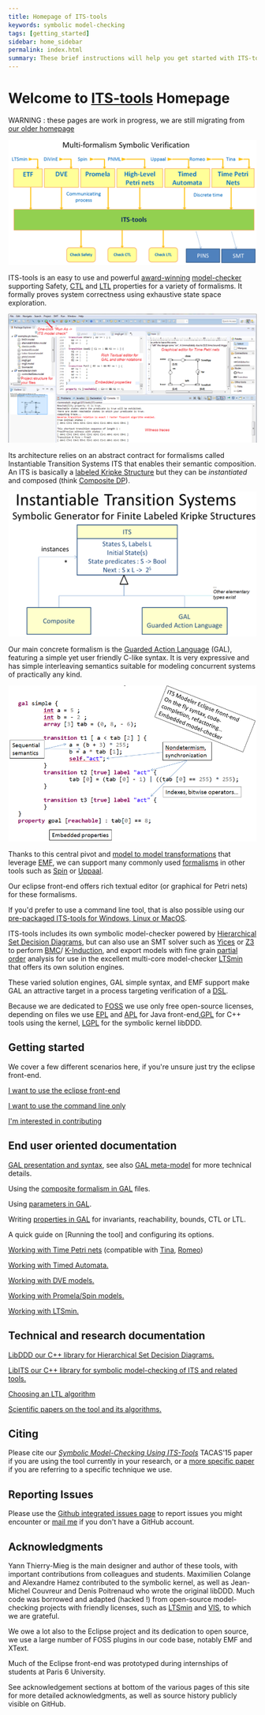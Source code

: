 ```yaml
---
title: Homepage of ITS-tools
keywords: symbolic model-checking
tags: [getting_started]
sidebar: home_sidebar
permalink: index.html
summary: These brief instructions will help you get started with ITS-tools. The other topics in this help provide additional information use sidebars to navigate.
---
```



# Welcome to [ITS-tools](itstools.md) Homepage

WARNING : these pages are work in progress, we are still migrating from [our older homepage](http://ddd.lip6.fr)

![ITS pivot](images/pivot.png)

ITS-tools is an easy to use and powerful [award-winning](http://mcc.lip6.fr/2016/results.php) [model-checker](https://en.wikipedia.org/wiki/Model_checking) supporting Safety, 
[CTL](https://en.wikipedia.org/wiki/Computation_tree_logic) and [LTL](https://en.wikipedia.org/wiki/Linear_temporal_logic) 
properties for a variety of formalisms. It formally proves system correctness using exhaustive state space exploration.

![Screenshot : eclipse](images/screenMain.png)

Its architecture relies on an abstract contract for formalisms called Instantiable Transition Systems ITS that enables their semantic composition. An ITS is basically a [labeled Kripke Structure](https://en.wikipedia.org/wiki/Kripke_structure) but they can be _instantiated_ and composed (think [Composite DP](https://en.wikipedia.org/wiki/Composite_pattern)).

![composite DP](images/dpcomp.png)

Our main concrete formalism is the [Guarded Action Language](gal.md) (GAL), featuring a simple yet user friendly C-like syntax.
It is very expressive and has simple interleaving semantics suitable for modeling concurrent systems of practically any kind.

![a simple gal example](images/simplegal.png)

Thanks to this central pivot and [model to model transformations](https://en.wikipedia.org/wiki/Model_transformation) that leverage [EMF](https://www.eclipse.org/modeling/emf/), we can support many commonly used [formalisms](formalisms.md) in other tools such as [Spin](http://spinroot.com) or [Uppaal](http://www.uppaal.org/). 

Our eclipse front-end offers rich textual editor (or graphical for Petri nets) for these formalisms.

If you'd prefer to use a command line tool, that is also possible using our
[pre-packaged ITS-tools for Windows, Linux or MacOS](https://yanntm.github.io/ITS-commandline/index.html).   

ITS-tools includes its own symbolic model-checker powered by [Hierarchical Set Decision Diagrams](libddd.md), 
but can also use an SMT solver such as [Yices](http://yices.csl.sri.com/) or [Z3](https://github.com/Z3Prover/z3) to perform 
[BMC](https://www.google.com/search?q=An+Analysis+of+SAT-based+Model+Checking+Techniques+in+an+industrial)/
[K-Induction](https://www.google.com/search?q=Checking+safety+properties+using+induction+and+a+SAT-solver), and export models with fine grain [partial order](https://en.wikipedia.org/wiki/Partial_order_reduction) analysis for use in the excellent multi-core  model-checker [LTSmin](http://fmt.cs.utwente.nl/tools/ltsmin/) that offers its own solution engines.

These varied solution engines, GAL simple syntax, and EMF support make GAL an attractive target in a process targeting verification of a [DSL](https://en.wikipedia.org/wiki/Domain-specific_language). 

Because we are dedicated to [FOSS](https://www.gnu.org/philosophy/open-source-misses-the-point.en.html) we use only free open-source  licenses, 
depending on files we use [EPL](https://www.eclipse.org/legal/epl-v10.html) and [APL](https://www.apache.org/licenses/LICENSE-2.0) for Java front-end,[GPL](https://www.gnu.org/licenses/gpl-3.0.en.html) for C++ tools using the kernel, [LGPL](https://www.gnu.org/licenses/lgpl-3.0.en.html) for the symbolic kernel libDDD.


## Getting started 

We cover a few different scenarios here, if you're unsure just try the eclipse front-end.

[I want to use the eclipse front-end](eclipsestart.md)

[I want to use the command line only](itscl.md)

[I'm interested in contributing](devstart.md)

## End user oriented documentation

[GAL presentation and syntax](gal.md), see also [GAL meta-model](galmm.md) for more technical details.

Using the [composite formalism in GAL](cgal.md) files.

Using [parameters in GAL](pgal.md).

Writing [properties in GAL](properties.md) for invariants, reachability, bounds, CTL or LTL.

A quick guide on [Running the tool] and configuring its options.

[Working with Time Petri nets](tpn.md) (compatible with [Tina](http://projects.laas.fr/tina/), [Romeo](http://romeo.rts-software.org/))

[Working with Timed Automata.](ta.md)

[Working with DVE models.](dve.md)

[Working with Promela/Spin models.](promela.md)

[Working with LTSmin.](ltsmin.md)

## Technical and research documentation

[LibDDD our C++ library for Hierarchical Set Decision Diagrams.](libddd.md)

[LibITS our C++ library for symbolic model-checking of ITS and related tools.](libits.md)

[Choosing an LTL algorithm](ltl_bench.md)

[Scientific papers on the tool and its algorithms.](bib.md)

## Citing


Please cite our [_Symbolic Model-Checking Using ITS-Tools_](https://link.springer.com/chapter/10.1007/978-3-662-46681-0_20) TACAS'15 paper if you are using the tool currently in your research, or a [more specific paper](bib.md) if you are referring to a specific technique we use. 

## Reporting Issues

Please use the [Github integrated issues page](https://github.com/lip6/ITSTools/issues) to report issues you might encounter or [mail me](yann.thierry-mieg@lip6.fr) if you don't have a GitHub account.

## Acknowledgments

Yann Thierry-Mieg is the main designer and author of these tools, with important contributions from colleagues and students. 
Maximilien Colange and Alexandre Hamez contributed to the symbolic kernel, as well as Jean-Michel Couvreur and Denis Poitrenaud who wrote the original libDDD. 
Much code was borrowed and adapted (hacked !) from open-source model-checking projects with friendly licenses, such as
 [LTSmin](http://fmt.cs.utwente.nl/tools/ltsmin/) and [VIS](http://vlsi.colorado.edu/~vis/), to which we are grateful.

We owe a lot also to the Eclipse project and its dedication to open source, we use a large number of FOSS plugins in our code base, notably EMF and XText.  

Much of the Eclipse front-end was prototyped during internships of students at Paris 6 University.

See acknowledgement sections at bottom of the various pages of this site for more detailed acknowledgments, as well as source history publicly visible on GitHub. 
